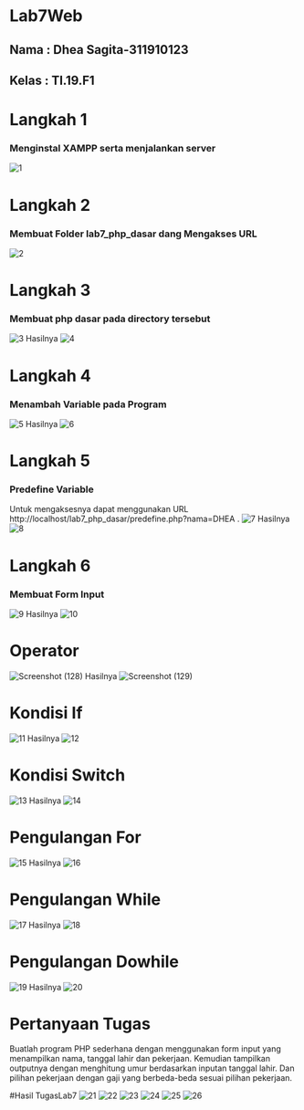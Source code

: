 # Lab7Web
## Nama : Dhea Sagita-311910123
## Kelas : TI.19.F1

# Langkah 1
### Menginstal XAMPP serta menjalankan server
![1](https://user-images.githubusercontent.com/81453793/118240477-42f76a80-b4c5-11eb-822c-2e0a56b07417.png)

# Langkah 2
### Membuat Folder lab7_php_dasar dang Mengakses URL
![2](https://user-images.githubusercontent.com/81453793/118240628-6d492800-b4c5-11eb-87d8-7514772a5b86.png)

# Langkah 3
### Membuat php dasar pada directory tersebut
![3](https://user-images.githubusercontent.com/81453793/118240825-a1244d80-b4c5-11eb-94f5-afec3e9005a3.png)
 Hasilnya
 ![4](https://user-images.githubusercontent.com/81453793/118240876-b26d5a00-b4c5-11eb-873c-d2ccc10c4d19.png)
 
 # Langkah 4
 ### Menambah Variable pada Program
 ![5](https://user-images.githubusercontent.com/81453793/118241001-d3ce4600-b4c5-11eb-95b2-4c1a88de9ac0.png)
 Hasilnya 
 ![6](https://user-images.githubusercontent.com/81453793/118241044-e21c6200-b4c5-11eb-931b-334de7b3c0db.png)
 
 # Langkah 5
 ### Predefine Variable
 Untuk mengaksesnya dapat menggunakan URL http://localhost/lab7_php_dasar/predefine.php?nama=DHEA .
 ![7](https://user-images.githubusercontent.com/81453793/118281037-fcbaff00-b4f6-11eb-8f16-da13ce466e95.png)
Hasilnya
![8](https://user-images.githubusercontent.com/81453793/118281075-080e2a80-b4f7-11eb-986f-e4542fcf033d.png)

# Langkah 6
### Membuat Form Input
![9](https://user-images.githubusercontent.com/81453793/118281143-1eb48180-b4f7-11eb-8ff1-404dcf039fb7.png)
Hasilnya
![10](https://user-images.githubusercontent.com/81453793/118281185-283de980-b4f7-11eb-867f-96e5271b0960.png)

# Operator
![Screenshot (128)](https://user-images.githubusercontent.com/81453793/118292241-a05ddc80-b502-11eb-97a8-f90aa60ad67a.png)
Hasilnya
![Screenshot (129)](https://user-images.githubusercontent.com/81453793/118292252-a2c03680-b502-11eb-9d05-fee9e4fc4b43.png)

# Kondisi If
![11](https://user-images.githubusercontent.com/81453793/118292376-c08d9b80-b502-11eb-92c5-5f6688b4946d.png)
Hasilnya
![12](https://user-images.githubusercontent.com/81453793/118292382-c2575f00-b502-11eb-8e3a-7689f97cdd2e.png)

# Kondisi Switch
![13](https://user-images.githubusercontent.com/81453793/118292442-d26f3e80-b502-11eb-8bc7-fd41418b7d12.png)
Hasilnya
![14](https://user-images.githubusercontent.com/81453793/118292447-d4390200-b502-11eb-9ea5-d01aeb6a9cc4.png)

# Pengulangan For
![15](https://user-images.githubusercontent.com/81453793/118292520-e9ae2c00-b502-11eb-87f6-7ae7c52bbcf4.png)
Hasilnya
![16](https://user-images.githubusercontent.com/81453793/118292529-ec108600-b502-11eb-9f6e-c9e6565f34be.png)

# Pengulangan While
![17](https://user-images.githubusercontent.com/81453793/118292592-ff235600-b502-11eb-8a32-bc128e1b535f.png)
Hasilnya
![18](https://user-images.githubusercontent.com/81453793/118292602-00ed1980-b503-11eb-8fca-37cf7ae5552f.png)

# Pengulangan Dowhile
![19](https://user-images.githubusercontent.com/81453793/118292665-13675300-b503-11eb-9448-cc34f8dfc63a.png)
Hasilnya
![20](https://user-images.githubusercontent.com/81453793/118292672-15311680-b503-11eb-81e6-e4a7afc7f2cf.png)

# Pertanyaan Tugas
Buatlah program PHP sederhana dengan menggunakan form input yang menampilkan
nama, tanggal lahir dan pekerjaan. Kemudian tampilkan outputnya dengan menghitung
umur berdasarkan inputan tanggal lahir. Dan pilihan pekerjaan dengan gaji yang
berbeda-beda sesuai pilihan pekerjaan.

#Hasil TugasLab7
![21](https://user-images.githubusercontent.com/81453793/118292900-51fd0d80-b503-11eb-93b5-d646b1001f28.png)
![22](https://user-images.githubusercontent.com/81453793/118292909-545f6780-b503-11eb-9070-88a814beee88.png)
![23](https://user-images.githubusercontent.com/81453793/118292911-54f7fe00-b503-11eb-85ee-aeebfeb38d1c.png)
![24](https://user-images.githubusercontent.com/81453793/118292917-55909480-b503-11eb-9ac6-fc21c01e6483.png)
![25](https://user-images.githubusercontent.com/81453793/118292930-575a5800-b503-11eb-9125-33ced030d64e.png)
![26](https://user-images.githubusercontent.com/81453793/118292934-588b8500-b503-11eb-94a9-4223e077d5e4.png)











